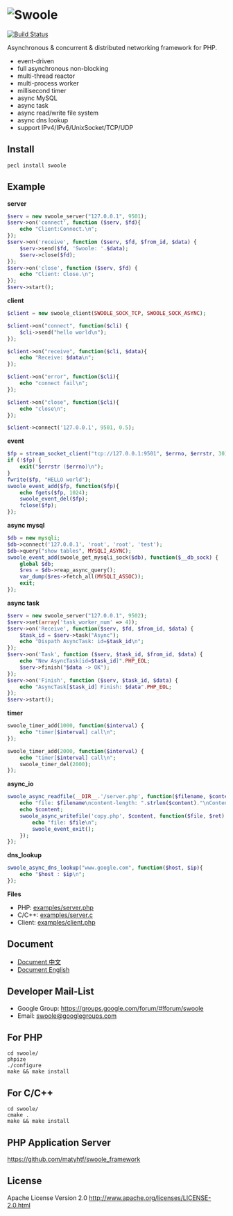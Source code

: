 ![Swoole](http://www.swoole.com/static/images/swoole.png)
=====
[![Build Status](https://api.travis-ci.org/swoole/swoole-src.svg)](https://travis-ci.org/swoole/swoole-src)

Asynchronous & concurrent & distributed networking framework for PHP.

* event-driven
* full asynchronous non-blocking
* multi-thread reactor
* multi-process worker
* millisecond timer
* async MySQL
* async task
* async read/write file system
* async dns lookup
* support IPv4/IPv6/UnixSocket/TCP/UDP

Install
-----
```
pecl install swoole
```


Example
-----

__server__
```php
$serv = new swoole_server("127.0.0.1", 9501);
$serv->on('connect', function ($serv, $fd){
 	echo "Client:Connect.\n";
});
$serv->on('receive', function ($serv, $fd, $from_id, $data) {
	$serv->send($fd, 'Swoole: '.$data);
    $serv->close($fd);
});
$serv->on('close', function ($serv, $fd) {
 	echo "Client: Close.\n";
});
$serv->start();
```
__client__
```php
$client = new swoole_client(SWOOLE_SOCK_TCP, SWOOLE_SOCK_ASYNC);

$client->on("connect", function($cli) {
    $cli->send("hello world\n");
});

$client->on("receive", function($cli, $data){
    echo "Receive: $data\n";
});

$client->on("error", function($cli){
    echo "connect fail\n";
});

$client->on("close", function($cli){
    echo "close\n";
});

$client->connect('127.0.0.1', 9501, 0.5);
```
__event__
```php
$fp = stream_socket_client("tcp://127.0.0.1:9501", $errno, $errstr, 30);
if (!$fp) {
    exit("$errstr ($errno)\n");
}
fwrite($fp, "HELLO world");
swoole_event_add($fp, function($fp){
	echo fgets($fp, 1024);
	swoole_event_del($fp);
    fclose($fp);
});
```

__async mysql__
```php
$db = new mysqli;
$db->connect('127.0.0.1', 'root', 'root', 'test');
$db->query("show tables", MYSQLI_ASYNC);
swoole_event_add(swoole_get_mysqli_sock($db), function($__db_sock) {
    global $db;
    $res = $db->reap_async_query();
    var_dump($res->fetch_all(MYSQLI_ASSOC));
    exit;
});
```

__async task__
```php
$serv = new swoole_server("127.0.0.1", 9502);
$serv->set(array('task_worker_num' => 4));
$serv->on('Receive', function($serv, $fd, $from_id, $data) {
    $task_id = $serv->task("Async");
    echo "Dispath AsyncTask: id=$task_id\n";
});
$serv->on('Task', function ($serv, $task_id, $from_id, $data) {
    echo "New AsyncTask[id=$task_id]".PHP_EOL;
    $serv->finish("$data -> OK");
});
$serv->on('Finish', function ($serv, $task_id, $data) {
    echo "AsyncTask[$task_id] Finish: $data".PHP_EOL;
});
$serv->start();
```

__timer__

```php
swoole_timer_add(1000, function($interval) {
    echo "timer[$interval] call\n";
});

swoole_timer_add(2000, function($interval) {
    echo "timer[$interval] call\n";
    swoole_timer_del(2000);
});
```

__async_io__
```php
swoole_async_readfile(__DIR__.'/server.php', function($filename, $content){
    echo "file: $filename\ncontent-length: ".strlen($content)."\nContent:\n";
    echo $content;
    swoole_async_writefile('copy.php', $content, function($file, $ret) {
        echo "file: $file\n";
        swoole_event_exit();
	});
});
```
__dns_lookup__
```php
swoole_async_dns_lookup("www.google.com", function($host, $ip){
    echo "$host : $ip\n";
});
```

__Files__
* PHP: [examples/server.php](examples/server.php)
* C/C++: [examples/server.c](examples/server.c)
* Client: [examples/client.php](examples/client.php)

Document
----
* [Document 中文](http://www.swoole.com/wiki/index/) 
* [Document English](https://github.com/matyhtf/swoole_doc/blob/master/docs/en/index.md) 

Developer Mail-List
-----
* Google Group: <https://groups.google.com/forum/#!forum/swoole>  
* Email: <swoole@googlegroups.com>

For PHP
-----
```shell
cd swoole/
phpize
./configure
make && make install
```

For C/C++
-----
```shell
cd swoole/
cmake .
make && make install
```

PHP Application Server
-----
https://github.com/matyhtf/swoole_framework


License
-----
Apache License Version 2.0 <http://www.apache.org/licenses/LICENSE-2.0.html>


